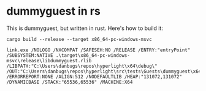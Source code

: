 # dummyguest in rs

This is dummyguest, but written in rust. Here's how to build it:

```
cargo build --release --target x86_64-pc-windows-msvc

link.exe /NOLOGO /NXCOMPAT /SAFESEH:NO /RELEASE /ENTRY:"entryPoint" /SUBSYSTEM:NATIVE .\target\x86_64-pc-windows-msvc\release\libdummyguest.rlib /LIBPATH:"C:\Users\danbugs\repos\hyperlight\x64\debug\" /OUT:"C:\Users\danbugs\repos\hyperlight\src\tests\Guests\dummyguest\x64\debug\dummyguest_new.exe" /ERRORREPORT:NONE /ALIGN:512 /NODEFAULTLIB /HEAP:"131072,131072" /DYNAMICBASE /STACK:"65536,65536" /MACHINE:X64
```